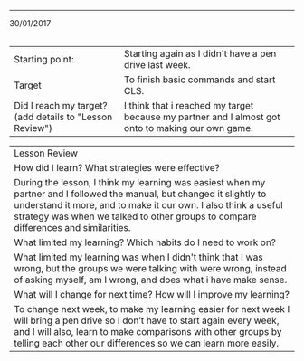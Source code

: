 ---
 30/01/2017

<table>
  <tr>
    
  </tr>
</table>


<table>
  <tr>
    <td>Starting point:</td>
    <td>Starting again as I didn't have a pen drive last week.</td>
  </tr>
  <tr>
    <td>Target </td>
    <td>To finish basic commands and start CLS.</td>
  </tr>
  <tr>
    <td>Did I reach my target? 
(add details to "Lesson Review")</td>
    <td> I think that i reached my target because my partner and I almost got onto to making our own game.</td>
  </tr>
</table>


<table>
  <tr>
    <td>Lesson Review</td>
  </tr>
  <tr>
    <td>How did I learn? What strategies were effective? </td>
  </tr>
  <tr>
    <td>During the lesson, I think my learning was easiest when my partner and I followed the manual, but changed it slightly to understand it more, and to make it our own. I also think a useful strategy was when we talked to other groups to compare differences and similarities.</td>
  </tr>
  <tr>
    <td>What limited my learning? Which habits do I need to work on? </td>
  </tr>
  <tr>
    <td>What limited my learning was when I didn't think that I was wrong, but the groups we were talking with were wrong, instead of asking myself, am I wrong, and does what i have make sense.</td>
  </tr>
  <tr>
    <td>What will I change for next time? How will I improve my learning?</td>
  </tr>
  <tr>
    <td>To change next week, to make my learning easier for next week I will bring a pen drive so I don’t have to start again every week, and I will also, learn to make comparisons with other groups by telling each other our differences so we can learn more easily.</td>
  </tr>
</table>


